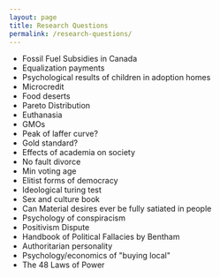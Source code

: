 ```yaml
---
layout: page
title: Research Questions
permalink: /research-questions/
---
```


* Fossil Fuel Subsidies in Canada
* Equalization payments
* Psychological results of children in adoption homes
* Microcredit
* Food deserts
* Pareto Distribution
* Euthanasia
* GMOs
* Peak of laffer curve?
* Gold standard?
* Effects of academia on society
* No fault divorce
* Min voting age
* Elitist forms of democracy
* Ideological turing test
* Sex and culture book
* Can Material desires ever be fully satiated in people
* Psychology of conspiracism
* Positivism Dispute
* Handbook of Political Fallacies by Bentham
* Authoritarian personality
* Psychology/economics of "buying local"
* The 48 Laws of Power
